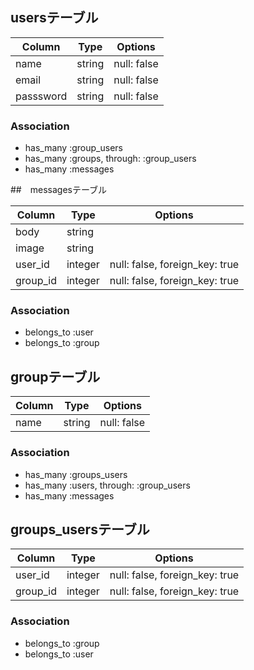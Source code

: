 ## usersテーブル

|Column|Type|Options|
|------|----|-------|
|name|string|null: false|
|email|string|null: false|
|passsword|string|null: false|


### Association
- has_many :group_users
- has_many :groups,   through:  :group_users
- has_many :messages


##　messagesテーブル

|Column|Type|Options|
|------|----|-------|
|body|string|
|image|string|
|user_id|integer|null: false, foreign_key: true|
|group_id|integer|null: false, foreign_key: true|

### Association
- belongs_to :user
- belongs_to :group

## groupテーブル

|Column|Type|Options|
|------|----|-------|
|name|string|null: false|

### Association
- has_many :groups_users
- has_many :users,    through:  :group_users
- has_many :messages

## groups_usersテーブル

|Column|Type|Options|
|------|----|-------|
|user_id|integer|null: false, foreign_key: true|
|group_id|integer|null: false, foreign_key: true|

### Association
- belongs_to :group
- belongs_to :user
